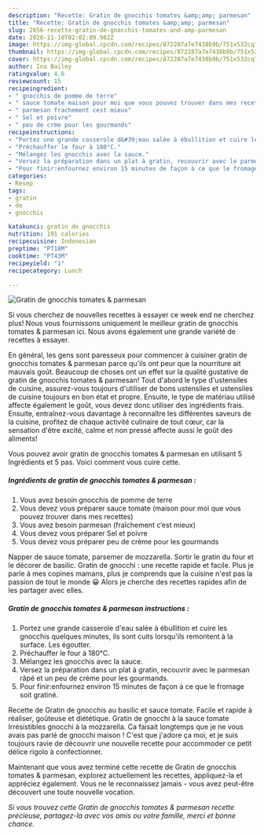 ```yaml
---
description: "Recette: Gratin de gnocchis tomates &amp;amp; parmesan"
title: "Recette: Gratin de gnocchis tomates &amp;amp; parmesan"
slug: 2656-recette-gratin-de-gnocchis-tomates-and-amp-parmesan
date: 2020-11-10T02:02:09.982Z
image: https://img-global.cpcdn.com/recipes/872287a7e7438b9b/751x532cq70/gratin-de-gnocchis-tomates-parmesan-photo-principale-de-la-recette.jpg
thumbnail: https://img-global.cpcdn.com/recipes/872287a7e7438b9b/751x532cq70/gratin-de-gnocchis-tomates-parmesan-photo-principale-de-la-recette.jpg
cover: https://img-global.cpcdn.com/recipes/872287a7e7438b9b/751x532cq70/gratin-de-gnocchis-tomates-parmesan-photo-principale-de-la-recette.jpg
author: Ina Bailey
ratingvalue: 4.6
reviewcount: 15
recipeingredient:
- " gnocchis de pomme de terre"
- " sauce tomate maison pour moi que vous pouvez trouver dans mes recettes"
- " parmesan frachement cest mieux"
- " Sel et poivre"
- " peu de crme pour les gourmands"
recipeinstructions:
- "Portez une grande casserole d&#39;eau salée à ébullition et cuire les gnocchis quelques minutes, ils sont cuits lorsqu&#39;ils remontent à la surface. Les égoutter."
- "Préchauffer le four à 180°C."
- "Mélangez les gnocchis avec la sauce."
- "Versez la préparation dans un plat à gratin, recouvrir avec le parmesan râpé et un peu de crème pour les gourmands."
- "Pour finir:enfournez environ 15 minutes de façon à ce que le fromage soit gratiné."
categories:
- Resep
tags:
- gratin
- de
- gnocchis

katakunci: gratin de gnocchis 
nutrition: 191 calories
recipecuisine: Indonesian
preptime: "PT18M"
cooktime: "PT43M"
recipeyield: "1"
recipecategory: Lunch

---
```



![Gratin de gnocchis tomates &amp; parmesan](https://img-global.cpcdn.com/recipes/872287a7e7438b9b/751x532cq70/gratin-de-gnocchis-tomates-parmesan-photo-principale-de-la-recette.jpg)

Si vous cherchez de nouvelles recettes à essayer ce week end ne cherchez plus! Nous vous fournissons uniquement le meilleur gratin de gnocchis tomates &amp; parmesan ici. Nous avons également une grande variété de recettes à essayer.

En général, les gens sont paresseux pour commencer à cuisiner gratin de gnocchis tomates &amp; parmesan parce qu'ils ont peur que la nourriture ait mauvais goût. Beaucoup de choses ont un effet sur la qualité gustative de gratin de gnocchis tomates &amp; parmesan! Tout d'abord le type d'ustensiles de cuisine, assurez-vous toujours d'utiliser de bons ustensiles et ustensiles de cuisine toujours en bon état et propre. Ensuite, le type de matériau utilisé affecte également le goût, vous devez donc utiliser des ingrédients frais. Ensuite, entraînez-vous davantage à reconnaître les différentes saveurs de la cuisine, profitez de chaque activité culinaire de tout cœur, car la sensation d'être excité, calme et non pressé affecte aussi le goût des aliments!

<!--inarticleads1-->

Vous pouvez avoir gratin de gnocchis tomates &amp; parmesan en utilisant 5 Ingrédients et 5 pas. Voici comment vous cuire cette.

##### Ingrédients de gratin de gnocchis tomates &amp; parmesan :

1. Vous avez besoin  gnocchis de pomme de terre
1. Vous devez vous préparer  sauce tomate (maison pour moi que vous pouvez trouver dans mes recettes)
1. Vous avez besoin  parmesan (fraîchement c’est mieux)
1. Vous devez vous préparer  Sel et poivre
1. Vous devez vous préparer  peu de crème pour les gourmands


Napper de sauce tomate, parsemer de mozzarella. Sortir le gratin du four et le décorer de basilic. Gratin de gnocchi : une recette rapide et facile. Plus je parle à mes copines mamans, plus je comprends que la cuisine n&#39;est pas la passion de tout le monde 😀 Alors je cherche des recettes rapides afin de les partager avec elles. 

<!--inarticleads2-->

##### Gratin de gnocchis tomates &amp; parmesan instructions :

1. Portez une grande casserole d&#39;eau salée à ébullition et cuire les gnocchis quelques minutes, ils sont cuits lorsqu&#39;ils remontent à la surface. Les égoutter.
1. Préchauffer le four à 180°C.
1. Mélangez les gnocchis avec la sauce.
1. Versez la préparation dans un plat à gratin, recouvrir avec le parmesan râpé et un peu de crème pour les gourmands.
1. Pour finir:enfournez environ 15 minutes de façon à ce que le fromage soit gratiné.


Recette de Gratin de gnocchis au basilic et sauce tomate. Facile et rapide à réaliser, goûteuse et diététique. Gratin de gnocchi à la sauce tomate Irrésistibles gnocchi à la mozzarella. Ca faisait longtemps que je ne vous avais pas parlé de gnocchi maison ! C&#39;est que j&#39;adore ça moi, et je suis toujours ravie de découvrir une nouvelle recette pour accommoder ce petit délice rigolo à confectionner. 

<!--inarticleads1-->

<p>
Maintenant que vous avez terminé cette recette de Gratin de gnocchis tomates &amp; parmesan, explorez actuellement les recettes, appliquez-la et appréciez également. Vous ne le reconnaissez jamais - vous avez peut-être découvert une toute nouvelle vocation.
</p>

<p>
<i>Si vous trouvez cette Gratin de gnocchis tomates &amp; parmesan recette précieuse, partagez-la avec vos amis ou votre famille, merci et bonne chance.</i>
</p>
